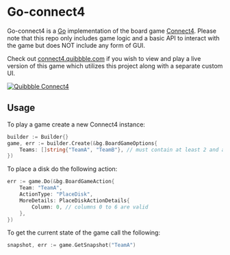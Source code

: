 # Go-connect4

Go-connect4 is a [Go](https://golang.org) implementation of the board game [Connect4](https://en.wikipedia.org/wiki/Connect_Four). Please note that this repo only includes game logic and a basic API to interact with the game but does NOT include any form of GUI.

Check out [connect4.quibbble.com](https://connect4.quibbble.com) if you wish to view and play a live version of this game which utilizes this project along with a separate custom UI.

[![Quibbble Connect4](https://i.imgur.com/Oab1Fm7.png)](https://quibbble.com/connect4)

## Usage

To play a game create a new Connect4 instance:
```go
builder := Builder{}
game, err := builder.Create(&bg.BoardGameOptions{
    Teams: []string{"TeamA", "TeamB"}, // must contain at least 2 and at most 3 teams
})
```

To place a disk do the following action:
```go
err := game.Do(&bg.BoardGameAction{
    Team: "TeamA",
    ActionType: "PlaceDisk",
    MoreDetails: PlaceDiskActionDetails{
        Column: 0, // columns 0 to 6 are valid
    },
})
```

To get the current state of the game call the following:
```go
snapshot, err := game.GetSnapshot("TeamA")
```
